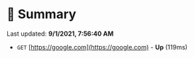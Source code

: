 # 📖 Summary
Last updated: **9/1/2021, 7:56:40 AM**

- `GET` [https://google.com](https://google.com) - **Up** (119ms)
